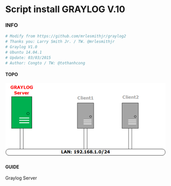 # Script install GRAYLOG V.10

### INFO
```sh
# Modify from https://github.com/mrlesmithjr/graylog2
# Thanks you: Larry Smith Jr. / TW. @mrlesmithjr
# Graylog V1.0
# Ubuntu 14.04.1
# Update: 03/03/2015
# Author: Congto / TW: @tothanhcong
```

#### TOPO
![Topo LAB](grayloglab.png)

#### GUIDE
Graylog Server 
